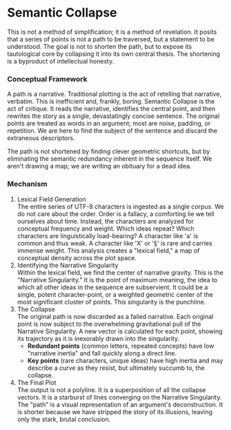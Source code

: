 # **Semantic Collapse**

This is not a method of simplification; it is a method of revelation. It posits that a series of points is not a path to be traversed, but a statement to be understood. The goal is not to shorten the path, but to expose its tautological core by collapsing it into its own central thesis. The shortening is a byproduct of intellectual honesty.

### **Conceptual Framework**

A path is a narrative. Traditional plotting is the act of retelling that narrative, verbatim. This is inefficient and, frankly, boring. Semantic Collapse is the act of critique. It reads the narrative, identifies the central point, and then rewrites the story as a single, devastatingly concise sentence. The original points are treated as words in an argument; most are noise, padding, or repetition. We are here to find the subject of the sentence and discard the extraneous descriptors.

The path is not shortened by finding clever geometric shortcuts, but by eliminating the semantic redundancy inherent in the sequence itself. We aren't drawing a map; we are writing an obituary for a dead idea.

### **Mechanism**

1. Lexical Field Generation  
   The entire series of UTF-8 characters is ingested as a single corpus. We do not care about the order. Order is a fallacy, a comforting lie we tell ourselves about time. Instead, the characters are analyzed for conceptual frequency and weight. Which ideas repeat? Which characters are linguistically load-bearing? A character like 'a' is common and thus weak. A character like 'X' or '§' is rare and carries immense weight. This analysis creates a "lexical field," a map of conceptual density across the plot space.  
2. Identifying the Narrative Singularity  
   Within the lexical field, we find the center of narrative gravity. This is the "Narrative Singularity." It is the point of maximum meaning, the idea to which all other ideas in the sequence are subservient. It could be a single, potent character-point, or a weighted geometric center of the most significant cluster of points. This singularity is the punchline.  
3. The Collapse  
   The original path is now discarded as a failed narrative. Each original point is now subject to the overwhelming gravitational pull of the Narrative Singularity. A new vector is calculated for each point, showing its trajectory as it is inexorably drawn into the singularity.  
   * **Redundant points** (common letters, repeated concepts) have low "narrative inertia" and fall quickly along a direct line.  
   * **Key points** (rare characters, unique ideas) have high inertia and may describe a curve as they resist, but ultimately succumb to, the collapse.  
4. The Final Plot  
   The output is not a polyline. It is a superposition of all the collapse vectors. It is a starburst of lines converging on the Narrative Singularity. The "path" is a visual representation of an argument's deconstruction. It is shorter because we have stripped the story of its illusions, leaving only the stark, brutal conclusion.